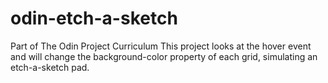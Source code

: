 # odin-etch-a-sketch
Part of The Odin Project Curriculum
This project looks at the hover event and will change the background-color property of each grid, simulating an etch-a-sketch pad.
